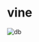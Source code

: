 # vine
![db](https://user-images.githubusercontent.com/77663506/133993774-59f45f00-946c-40d5-9b2d-87d2d8a275ae.png)
